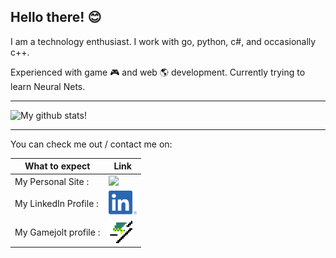 ## Hello there! 😊

I am a technology enthusiast.
I work with go, python, c#, and occasionally c++.

Experienced with game 🎮 and web 🌎 development. Currently trying to learn Neural Nets.

---

![My github stats!](https://github-readme-stats.vercel.app/api?username=anthonyme00&show_icons=true&theme=merko&count_private=true)

---

You can check me out / contact me on: 

What to expect | Link 
---------------|------
My Personal Site : | <a href="https://anthonyme00.com"><img src="https://github.githubassets.com/images/icons/emoji/unicode/1f30f.png" style="height: 1cm;"/></a>
My LinkedIn Profile :  | <a href="https://www.linkedin.com/in/anthony-mesakh-4647661ba/"><img src="LinkedInLogo.png" style="height: 1cm;"/></a>
My Gamejolt profile :  | <a href="https://gamejolt.com/anthonyme00"><img src="Gamejolt.png" style="height: 1cm;"/></a>


